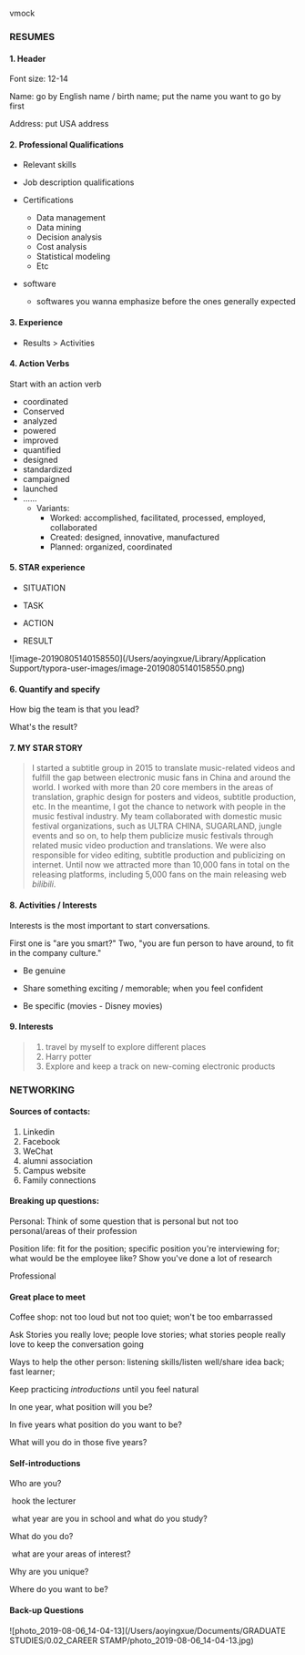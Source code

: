 vmock

### RESUMES

#### 1. Header

Font size: 12-14

Name: go by English name / birth name; put the name you want to go by first

Address: put USA address

#### 2. Professional Qualifications

- Relevant skills

- Job description qualifications

- Certifications
  - Data management
  - Data mining
  - Decision analysis
  - Cost analysis
  - Statistical modeling
  - Etc
- software
  - softwares you wanna emphasize before the ones generally expected

#### 3. Experience

- Results > Activities

#### 4. Action Verbs

Start with an action verb

- coordinated
- Conserved 
- analyzed
- powered
- improved
- quantified
- designed
- standardized
- campaigned
- launched
- ……
  - Variants:
    - Worked: accomplished, facilitated, processed, employed, collaborated 
    - Created: designed, innovative, manufactured
    - Planned: organized, coordinated

#### 5. STAR experience

- SITUATION

- TASK

- ACTION

- RESULT

![image-20190805140158550](/Users/aoyingxue/Library/Application Support/typora-user-images/image-20190805140158550.png)

#### 6. Quantify and specify

How big the team is that you lead?

What's the result?

#### 7. MY STAR STORY

> I started a subtitle group in 2015 to translate music-related videos and fulfill the gap between electronic music fans in China and around the world. I worked with more than 20 core members in the areas of translation, graphic design for posters and videos, subtitle production, etc. In the meantime, I got the chance to network with people in the music festival industry. My team collaborated with domestic music festival organizations, such as ULTRA CHINA, SUGARLAND, jungle events and so on, to help them publicize music festivals through related music video production and translations. We were also responsible for video editing, subtitle production and publicizing on internet. Until now we attracted more than 10,000 fans in total on the releasing platforms, including 5,000 fans on the main releasing web *bilibili*.

#### 8. Activities / Interests

Interests is the most important to start conversations. 

First one is "are you smart?" Two, "you are fun person to have around, to fit in the company culture."

- Be genuine

- Share something exciting / memorable; when you feel confident

- Be specific (movies - Disney movies)

#### 9. Interests

> 1. travel by myself to explore different places
> 2. Harry potter
> 3. Explore and keep a track on new-coming electronic products

### NETWORKING

#### Sources of contacts:

1. Linkedin 
2. Facebook 
3. WeChat 
4. alumni association
5. Campus website
6. Family connections

#### Breaking up questions:

Personal: Think of some question that is personal but not too personal/areas of their profession

Position life: fit for the position; specific position you're interviewing for; what would be the employee like? Show you've done a lot of research

Professional

#### Great place to meet

Coffee shop: not too loud but not too quiet; won't be too embarrassed

Ask Stories you really love; people love stories; what stories people really love to keep the conversation going

Ways to help the other person: listening skills/listen well/share idea back; fast learner; 

Keep practicing *introductions* until you feel natural



In one year, what position will you be?

In five years what position do you want to be?

What will you do in those five years?



#### Self-introductions

Who are you?

​	hook the lecturer

​	what year are you in school and what do you study?

What do you do?

​	what are your areas of interest?

Why are you unique?

Where do you want to be?

#### Back-up Questions

![photo_2019-08-06_14-04-13](/Users/aoyingxue/Documents/GRADUATE STUDIES/0.02_CAREER STAMP/photo_2019-08-06_14-04-13.jpg)

